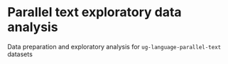 # Parallel text exploratory data analysis

Data preparation and exploratory analysis for `ug-language-parallel-text` datasets